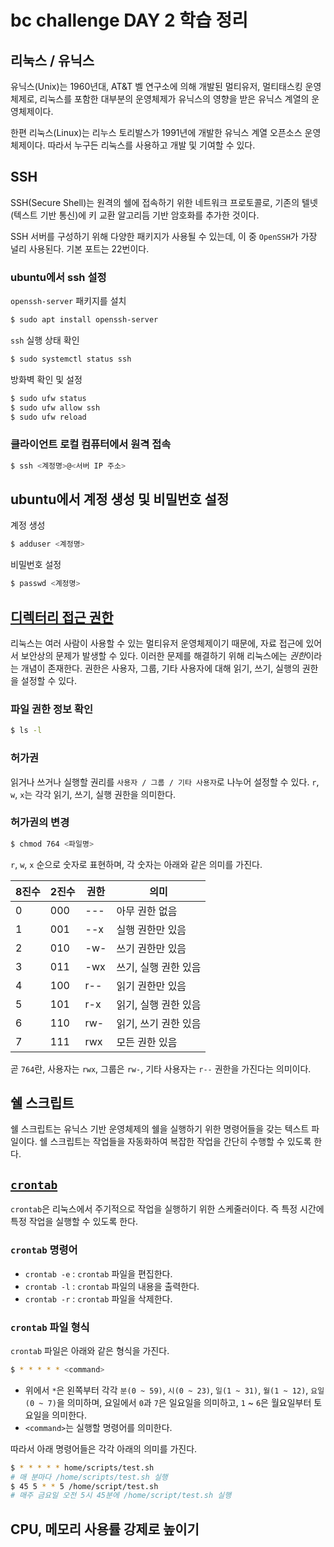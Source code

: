 # bc challenge DAY 2 학습 정리

## 리눅스 / 유닉스

유닉스(Unix)는 1960년대, AT&T 벨 연구소에 의해 개발된 멀티유저, 멀티태스킹 운영체제로, 리눅스를 포함한 대부분의 운영체제가 유닉스의 영향을 받은 유닉스 계열의 운영체제이다.

한편 리눅스(Linux)는 리누스 토리발스가 1991년에 개발한 유닉스 계열 오픈소스 운영체제이다. 따라서 누구든 리눅스를 사용하고 개발 및 기여할 수 있다.

## SSH

SSH(Secure Shell)는 원격의 쉘에 접속하기 위한 네트워크 프로토콜로, 기존의 텔넷(텍스트 기반 통신)에 키 교환 알고리듬 기반 암호화를 추가한 것이다.

SSH 서버를 구성하기 위해 다양한 패키지가 사용될 수 있는데, 이 중 `OpenSSH`가 가장 널리 사용된다. 기본 포트는 22번이다.

### ubuntu에서 ssh 설정

`openssh-server` 패키지를 설치

```bash
$ sudo apt install openssh-server
```

`ssh` 실행 상태 확인

```bash
$ sudo systemctl status ssh
```

방화벽 확인 및 설정

```bash
$ sudo ufw status
$ sudo ufw allow ssh
$ sudo ufw reload
```

### 클라이언트 로컬 컴퓨터에서 원격 접속

```bash
$ ssh <계정명>@<서버 IP 주소>
```

## ubuntu에서 계정 생성 및 비밀번호 설정

계정 생성

```bash
$ adduser <계정명>
```

비밀번호 설정

```bash
$ passwd <계정명>
```

## [디렉터리 접근 권한](https://inpa.tistory.com/entry/LINUX-%F0%9F%93%9A-%ED%8C%8C%EC%9D%BC-%EA%B6%8C%ED%95%9C-%EC%86%8C%EC%9C%A0%EA%B6%8C%ED%97%88%EA%B0%80%EA%B6%8C-%F0%9F%92%AF-%EC%A0%95%EB%A6%AC)

리눅스는 여러 사람이 사용할 수 있는 멀티유저 운영체제이기 때문에, 자료 접근에 있어서 보안상의 문제가 발생할 수 있다. 이러한 문제를 해결하기 위해 리눅스에는 *권한*이라는 개념이 존재한다. 권한은 사용자, 그룹, 기타 사용자에 대해 읽기, 쓰기, 실행의 권한을 설정할 수 있다.

### 파일 권한 정보 확인

```bash
$ ls -l
```

### 허가권

읽거나 쓰거나 실행할 권리를 `사용자 / 그룹 / 기타 사용자`로 나누어 설정할 수 있다. `r`, `w`, `x`는 각각 읽기, 쓰기, 실행 권한을 의미한다.

### 허가권의 변경

```bash
$ chmod 764 <파일명>
```

`r`, `w`, `x` 순으로 숫자로 표현하며, 각 숫자는 아래와 같은 의미를 가진다.

| 8진수 | 2진수 | 권한 | 의미                 |
| ----- | ----- | ---- | -------------------- |
| 0     | 000   | ---  | 아무 권한 없음       |
| 1     | 001   | --x  | 실행 권한만 있음     |
| 2     | 010   | -w-  | 쓰기 권한만 있음     |
| 3     | 011   | -wx  | 쓰기, 실행 권한 있음 |
| 4     | 100   | r--  | 읽기 권한만 있음     |
| 5     | 101   | r-x  | 읽기, 실행 권한 있음 |
| 6     | 110   | rw-  | 읽기, 쓰기 권한 있음 |
| 7     | 111   | rwx  | 모든 권한 있음       |

곧 `764`란, 사용자는 `rwx`, 그룹은 `rw-`, 기타 사용자는 `r--` 권한을 가진다는 의미이다.

## 쉘 스크립트

쉘 스크립트는 유닉스 기반 운영체제의 쉘을 실행하기 위한 명령어들을 갖는 텍스트 파일이다. 쉘 스크립트는 작업들을 자동화하여 복잡한 작업을 간단히 수행할 수 있도록 한다.

## [`crontab`](https://jdm.kr/blog/2)

`crontab`은 리눅스에서 주기적으로 작업을 실행하기 위한 스케줄러이다. 즉 특정 시간에 특정 작업을 실행할 수 있도록 한다.

### `crontab` 명령어

- `crontab -e` : `crontab` 파일을 편집한다.
- `crontab -l` : `crontab` 파일의 내용을 출력한다.
- `crontab -r` : `crontab` 파일을 삭제한다.

### `crontab` 파일 형식

`crontab` 파일은 아래와 같은 형식을 가진다.

```bash
$ * * * * * <command>
```

- 위에서 `*`은 왼쪽부터 각각 `분(0 ~ 59)`, `시(0 ~ 23)`, `일(1 ~ 31)`, `월(1 ~ 12)`, `요일(0 ~ 7)`을 의미하며, 요일에서 `0`과 `7`은 일요일을 의미하고, `1` ~ `6`은 월요일부터 토요일을 의미한다.
- `<command>`는 실행할 명령어를 의미한다.

따라서 아래 명령어들은 각각 아래의 의미를 가진다.

```bash
$ * * * * * home/scripts/test.sh
# 매 분마다 /home/scripts/test.sh 실행
$ 45 5 * * 5 /home/script/test.sh
# 매주 금요일 오전 5시 45분에 /home/script/test.sh 실행
```

## CPU, 메모리 사용률 강제로 높이기
